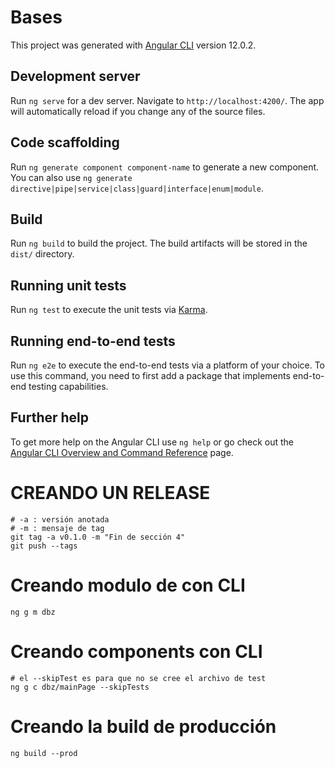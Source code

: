 # Bases

This project was generated with [Angular CLI](https://github.com/angular/angular-cli) version 12.0.2.

## Development server

Run `ng serve` for a dev server. Navigate to `http://localhost:4200/`. The app will automatically reload if you change any of the source files.

## Code scaffolding

Run `ng generate component component-name` to generate a new component. You can also use `ng generate directive|pipe|service|class|guard|interface|enum|module`.

## Build

Run `ng build` to build the project. The build artifacts will be stored in the `dist/` directory.

## Running unit tests

Run `ng test` to execute the unit tests via [Karma](https://karma-runner.github.io).

## Running end-to-end tests

Run `ng e2e` to execute the end-to-end tests via a platform of your choice. To use this command, you need to first add a package that implements end-to-end testing capabilities.

## Further help

To get more help on the Angular CLI use `ng help` or go check out the [Angular CLI Overview and Command Reference](https://angular.io/cli) page.

# CREANDO UN RELEASE

```
# -a : versión anotada
# -m : mensaje de tag
git tag -a v0.1.0 -m "Fin de sección 4"
git push --tags
```

# Creando modulo de con CLI

```
ng g m dbz

```

# Creando components con CLI

```
# el --skipTest es para que no se cree el archivo de test
ng g c dbz/mainPage --skipTests
```

# Creando la build de producción

```
ng build --prod
```
